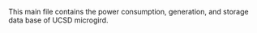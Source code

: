 This main file contains the power consumption, generation, and storage data base of UCSD microgird.
